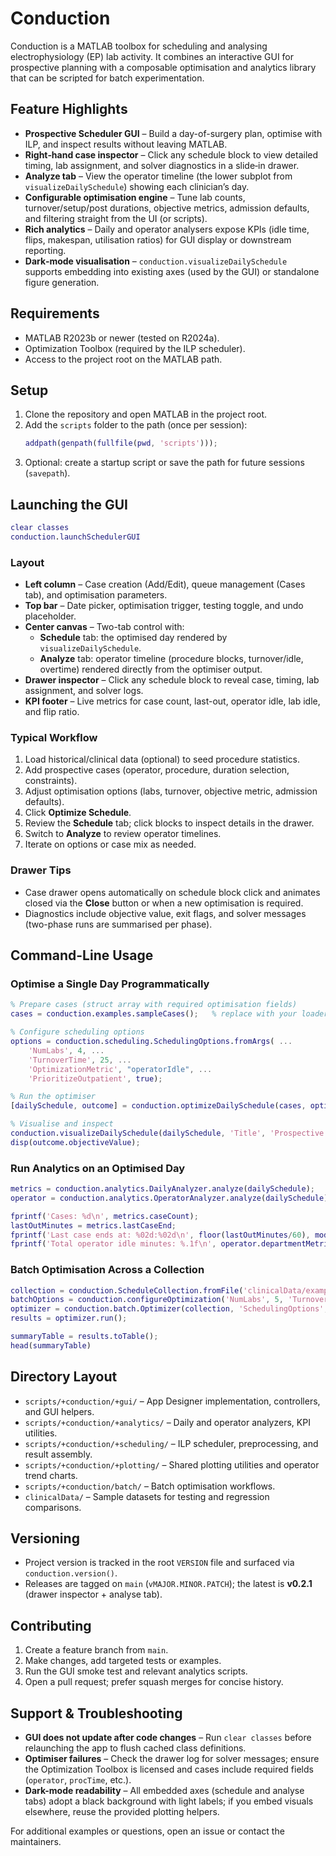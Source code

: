 # Conduction

Conduction is a MATLAB toolbox for scheduling and analysing electrophysiology (EP) lab activity. It combines an interactive GUI for prospective planning with a composable optimisation and analytics library that can be scripted for batch experimentation.

## Feature Highlights
- **Prospective Scheduler GUI** – Build a day-of-surgery plan, optimise with ILP, and inspect results without leaving MATLAB.
- **Right‑hand case inspector** – Click any schedule block to view detailed timing, lab assignment, and solver diagnostics in a slide‑in drawer.
- **Analyze tab** – View the operator timeline (the lower subplot from `visualizeDailySchedule`) showing each clinician’s day.
- **Configurable optimisation engine** – Tune lab counts, turnover/setup/post durations, objective metrics, admission defaults, and filtering straight from the UI (or scripts).
- **Rich analytics** – Daily and operator analysers expose KPIs (idle time, flips, makespan, utilisation ratios) for GUI display or downstream reporting.
- **Dark‑mode visualisation** – `conduction.visualizeDailySchedule` supports embedding into existing axes (used by the GUI) or standalone figure generation.

## Requirements
- MATLAB R2023b or newer (tested on R2024a).
- Optimization Toolbox (required by the ILP scheduler).
- Access to the project root on the MATLAB path.

## Setup
1. Clone the repository and open MATLAB in the project root.
2. Add the `scripts` folder to the path (once per session):
   ```matlab
   addpath(genpath(fullfile(pwd, 'scripts')));
   ```
3. Optional: create a startup script or save the path for future sessions (`savepath`).

## Launching the GUI
```matlab
clear classes
conduction.launchSchedulerGUI
```

### Layout
- **Left column** – Case creation (Add/Edit), queue management (Cases tab), and optimisation parameters.
- **Top bar** – Date picker, optimisation trigger, testing toggle, and undo placeholder.
- **Center canvas** – Two-tab control with:
  - **Schedule** tab: the optimised day rendered by `visualizeDailySchedule`.
  - **Analyze** tab: operator timeline (procedure blocks, turnover/idle, overtime) rendered directly from the optimiser output.
- **Drawer inspector** – Click any schedule block to reveal case, timing, lab assignment, and solver logs.
- **KPI footer** – Live metrics for case count, last-out, operator idle, lab idle, and flip ratio.

### Typical Workflow
1. Load historical/clinical data (optional) to seed procedure statistics.
2. Add prospective cases (operator, procedure, duration selection, constraints).
3. Adjust optimisation options (labs, turnover, objective metric, admission defaults).
4. Click **Optimize Schedule**.
5. Review the **Schedule** tab; click blocks to inspect details in the drawer.
6. Switch to **Analyze** to review operator timelines.
7. Iterate on options or case mix as needed.

### Drawer Tips
- Case drawer opens automatically on schedule block click and animates closed via the **Close** button or when a new optimisation is required.
- Diagnostics include objective value, exit flags, and solver messages (two-phase runs are summarised per phase).

## Command-Line Usage

### Optimise a Single Day Programmatically
```matlab
% Prepare cases (struct array with required optimisation fields)
cases = conduction.examples.sampleCases();   % replace with your loader

% Configure scheduling options
options = conduction.scheduling.SchedulingOptions.fromArgs( ...
    'NumLabs', 4, ...
    'TurnoverTime', 25, ...
    'OptimizationMetric', "operatorIdle", ...
    'PrioritizeOutpatient', true);

% Run the optimiser
[dailySchedule, outcome] = conduction.optimizeDailySchedule(cases, options);

% Visualise and inspect
conduction.visualizeDailySchedule(dailySchedule, 'Title', 'Prospective Plan');
disp(outcome.objectiveValue);
```

### Run Analytics on an Optimised Day
```matlab
metrics = conduction.analytics.DailyAnalyzer.analyze(dailySchedule);
operator = conduction.analytics.OperatorAnalyzer.analyze(dailySchedule);

fprintf('Cases: %d\n', metrics.caseCount);
lastOutMinutes = metrics.lastCaseEnd;
fprintf('Last case ends at: %02d:%02d\n', floor(lastOutMinutes/60), mod(round(lastOutMinutes), 60));
fprintf('Total operator idle minutes: %.1f\n', operator.departmentMetrics.totalOperatorIdleMinutes);
```

### Batch Optimisation Across a Collection
```matlab
collection = conduction.ScheduleCollection.fromFile('clinicalData/exampleDataset.mat');
batchOptions = conduction.configureOptimization('NumLabs', 5, 'TurnoverTime', 30);
optimizer = conduction.batch.Optimizer(collection, 'SchedulingOptions', batchOptions);
results = optimizer.run();

summaryTable = results.toTable();
head(summaryTable)
```

## Directory Layout
- `scripts/+conduction/+gui/` – App Designer implementation, controllers, and GUI helpers.
- `scripts/+conduction/+analytics/` – Daily and operator analyzers, KPI utilities.
- `scripts/+conduction/+scheduling/` – ILP scheduler, preprocessing, and result assembly.
- `scripts/+conduction/+plotting/` – Shared plotting utilities and operator trend charts.
- `scripts/+conduction/batch/` – Batch optimisation workflows.
- `clinicalData/` – Sample datasets for testing and regression comparisons.

## Versioning
- Project version is tracked in the root `VERSION` file and surfaced via `conduction.version()`.
- Releases are tagged on `main` (`vMAJOR.MINOR.PATCH`); the latest is **v0.2.1** (drawer inspector + analyse tab).

## Contributing
1. Create a feature branch from `main`.
2. Make changes, add targeted tests or examples.
3. Run the GUI smoke test and relevant analytics scripts.
4. Open a pull request; prefer squash merges for concise history.

## Support & Troubleshooting
- **GUI does not update after code changes** – Run `clear classes` before relaunching the app to flush cached class definitions.
- **Optimiser failures** – Check the drawer log for solver messages; ensure the Optimization Toolbox is licensed and cases include required fields (`operator`, `procTime`, etc.).
- **Dark-mode readability** – All embedded axes (schedule and analyse tabs) adopt a black background with light labels; if you embed visuals elsewhere, reuse the provided plotting helpers.

For additional examples or questions, open an issue or contact the maintainers.
